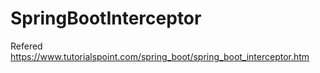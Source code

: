 # SpringBootInterceptor

Refered https://www.tutorialspoint.com/spring_boot/spring_boot_interceptor.htm
